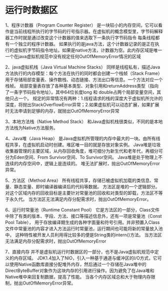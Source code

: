 # 运行时数据区


1、程序计数器（Program Counter Register）
是一块较小的内存空间，它可以看作是当前线程所执行的字节码的行号指示器。在虚拟机的概念模型里，字节码解释器工作时就是通过改变这个计数器的值来选取下一条执行字节码指令
每条线程都有一个独立的程序计数器。
如果执行的是java方法，这个计数器记录的是正在执行的虚拟机字节码指令地址。如果是native方法，计数器为空。此内存区域是唯一一个在java虚拟机规范中没有规定任何OutOfMemoryError情况的区域

2、java虚拟机栈（Java Virtual Machine Stacks）
同样是线程私有，描述Java方法执行的内存模型：每个方法在执行的同时都会创建一个栈帧（Stack Frame）用于存储局部变量表、操作数栈、动态链接、方法出口等信息。一个方法对应一个栈帧。
局部变量表存放了各种基本类型、对象引用和returnAddress类型（指向了一条字节码指令地址）。其中64位长度long 和 double占两个局部变量空间，其他只占一个。
规定的异常情况有两种：1.线程请求的栈的深度大于虚拟机所允许的深度，将抛出StackOverflowError异常；2.如果虚拟机可以动态扩展，如果扩展时无法申请到足够的内存，就抛出OutOfMemoryError异常

3、本地方法栈（Native Method Stack）
和Java虚拟机栈很类似，不同的是本地方法栈为Native方法服务。

4、Java堆（Java Heap）
是Java虚拟机所管理的内存中最大的一块。由所有线程共享，在虚拟机启动时创建。堆区唯一目的就是存放对象实例。
Java堆是垃圾收集器管理的主要区域，从内存回收角度，堆可细分为新生代和老年代，再细分可分为Eden空间、From Survivor空间、To Survivor空间。
Java堆是处于物理上不连续的内存空间中，逻辑上是连续的。
堆无法扩展时，抛出OutOfMemoryError异常。

5、方法区（Method Area）
所有线程共享，存储已被虚拟机加载的类信息、常量、静态变量、即时编译器编译后的代码等数据。
方法区是堆的一个逻辑部分。
对这个区域内存的回收目标是主要针对常量池的回收和对类型的卸载，方法区不等于永久代。
当方法区无法满足内存分配需求时，抛出OutOfMemoryError。

6、运行时常量池（Runtime Constant Pool）
它是方法区的一部分，Class文件中除了有类的版本、字段、方法、接口等描述信息外，还有一项是常量池（Const Pool Table），
用于存放编译期生成的各种字面量和符号引用。并非预置入Class文件中常量池的内容才进入方法运行时常量池，运行期间也可能将新的常量放入池中，
这种特性被开发人员利用得比较多的便是String类的intern()方法。
当方法区无法满足内存分配需求时，抛出OutOfMemoryError

7、直接内存
并不是虚拟机运行时数据区的一部分，也不是Java虚拟机规范中定义的内存区域。
JDK1.4加入了NIO，引入一种基于通道与缓冲区的I/O方式，它可以使用Native函数库直接分配堆外内存，然后通过一个存储在Java堆中的DirectByteBuffer对象作为这块内存的引用进行操作。因为避免了在Java堆和Native堆中来回复制数据，提高了性能。
当各个内存区域总和大于物理内存限制，抛出OutOfMemoryError异常。